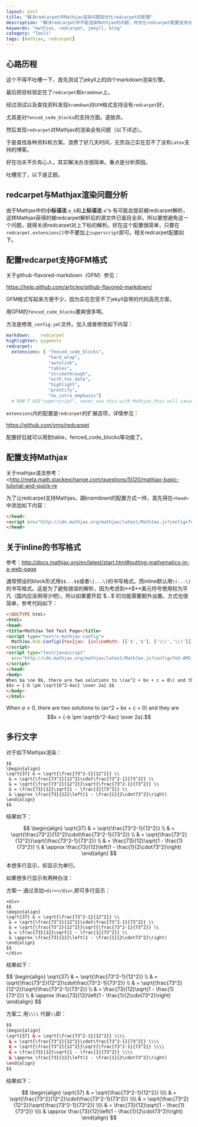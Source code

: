 ```yaml
---
layout: post
title: "解决redcarpet中Mathjax渲染问题及优化redcarpet的配置"
description: "解决redcarpet中不能渲染Mathjax的问题，并优化redcarpet配置支持大部分GFM"
keywords: "mathjax, redcarpet, jekyll, blog"
category: "Tools"
tags: [mathjax, redcarpet]
---
```


## 心路历程

这个不得不吐槽一下，首先测试了jekyll上的四个markdown渲染引擎。

最后把目标锁定在了`redcarpet`和`kramdown`上。

经过测试以及查找资料发现`kramdown`对`GFM`格式支持没有`redcarpet`好，

尤其是对`fenced_code_blocks`的支持方面。遂放弃。

然后发现`redcarpet`对Mathjax的渲染会有问题（以下详述）。

于是查找各种资料和方案。浪费了好几天时间，无奈自己实在忍不了没有`Latex`支持的博客。

好在功夫不负有心人，其实解决办法很简单。重点是分析原因。

吐槽完了，以下是正题。

## redcarpet与Mathjax渲染问题分析

由于Mathjax中的**小标语法** `a_b`和**上标语法** `a^b` 有可能会提前被redcarpet解析，这样Mathjax获得的被redcarpet解析后的源文件已面目全非。所以要想避免这一个问题，就得关闭redcarpet对上下标的解析。好在这个配置很简单，只要在`redcarpet.extensions[]`中不要加上`superscript`即可。相关redcarpet配置如下。


## 配置redcarpet支持GFM格式

关于github-flavored-markdown（GFM）参见：

<https://help.github.com/articles/github-flavored-markdown/>

GFM格式写起来方便不少，因为实在忍受不了jekyll自带的代码高亮方案，

用GFM的`fenced_code_blocks`要爽很多啊。

方法是修改`_config.yml`文件。加入或者修改如下内容：

```yaml
markdown:    redcarpet
highlighter: pygments
redcarpet:
  extensions: [ "fenced_code_blocks",
                "hard_wrap",
                "autolink",
                "tables",
                "strikethrough",
                "with_toc_data",
                "highlight",
                "prettify",
                "no_intra_emphasis"]
  # DON'T USE"superscript", never use this with Mathjax,this will cause bug
```

`extensions`内的配置是`redcarpet`的扩展选项，详情参见：

<https://github.com/vmg/redcarpet>

配置好后就可以用到table，fenced_code_blocks等功能了。

## 配置支持Mathjax

关于mathjax语法参考：
<http://meta.math.stackexchange.com/questions/5020/mathjax-basic-tutorial-and-quick-re

为了让redcarpet支持Mathjax。跟kramdown的配置方式一样，首先得在`<head>`中添加如下内容：

```html
</head>
<script src="http://cdn.mathjax.org/mathjax/latest/MathJax.js?config=TeX-AMS_HTML" type="text/javascript"></script>
</head>
```



## 关于inline的书写格式

参考：<http://docs.mathjax.org/en/latest/start.html#putting-mathematics-in-a-web-page>

通常预设的block形式用`$$...$$`或者`\[...\]`的书写格式。而inline默认用`\(...\)`的书写格式。这是为了避免错误的解析，因为考虑到**$**美元符号使用较为平凡（国内应该用得少吧）。所以如果要开启`$...$`的功能需要额外设置。方式也很简单，参考代码如下：

```html
<!DOCTYPE html>
<html>
<head>
<title>MathJax TeX Test Page</title>
<script type="text/x-mathjax-config">
  MathJax.Hub.Config({tex2jax: {inlineMath: [['$','$'], ['\\(','\\)']]}});
</script>
<script type="text/javascript"
  src="http://cdn.mathjax.org/mathjax/latest/MathJax.js?config=TeX-AMS-MML_HTMLorMML">
</script>
</head>
<body>
When $a \ne 0$, there are two solutions to \(ax^2 + bx + c = 0\) and they are
$$x = {-b \pm \sqrt{b^2-4ac} \over 2a}.$$
</body>
</html>
```

When $a \ne 0$, there are two solutions to \(ax^2 + bx + c = 0\) and they are
$$x = {-b \pm \sqrt{b^2-4ac} \over 2a}.$$

## 多行文字

对于如下Mathjax渲染：

```
$$
\begin{align}
\sqrt{37} & = \sqrt{\frac{73^2-1}{12^2}} \\
 & = \sqrt{\frac{73^2}{12^2}\cdot\frac{73^2-1}{73^2}} \\
 & = \sqrt{\frac{73^2}{12^2}}\sqrt{\frac{73^2-1}{73^2}} \\
 & = \frac{73}{12}\sqrt{1 - \frac{1}{73^2}} \\
 & \approx \frac{73}{12}\left(1 - \frac{1}{2\cdot73^2}\right)
\end{align}
$$
```

结果如下：

$$
\begin{align}
\sqrt{37} & = \sqrt{\frac{73^2-1}{12^2}} \\
 & = \sqrt{\frac{73^2}{12^2}\cdot\frac{73^2-1}{73^2}} \\
 & = \sqrt{\frac{73^2}{12^2}}\sqrt{\frac{73^2-1}{73^2}} \\
 & = \frac{73}{12}\sqrt{1 - \frac{1}{73^2}} \\
 & \approx \frac{73}{12}\left(1 - \frac{1}{2\cdot73^2}\right)
\end{align}
$$

本想多行显示，却显示为单行。

如果想多行显示有两种办法：

方案一 通过添加`<dir></div>`,即可多行显示：

```
<div>
$$
\begin{align}
\sqrt{37} & = \sqrt{\frac{73^2-1}{12^2}} \\
 & = \sqrt{\frac{73^2}{12^2}\cdot\frac{73^2-1}{73^2}} \\
 & = \sqrt{\frac{73^2}{12^2}}\sqrt{\frac{73^2-1}{73^2}} \\
 & = \frac{73}{12}\sqrt{1 - \frac{1}{73^2}} \\
 & \approx \frac{73}{12}\left(1 - \frac{1}{2\cdot73^2}\right)
\end{align}
$$
</div>
```

结果如下：

<div>
$$
\begin{align}
\sqrt{37} & = \sqrt{\frac{73^2-1}{12^2}} \\
 & = \sqrt{\frac{73^2}{12^2}\cdot\frac{73^2-1}{73^2}} \\
 & = \sqrt{\frac{73^2}{12^2}}\sqrt{\frac{73^2-1}{73^2}} \\
 & = \frac{73}{12}\sqrt{1 - \frac{1}{73^2}} \\
 & \approx \frac{73}{12}\left(1 - \frac{1}{2\cdot73^2}\right)
\end{align}
$$
</div>


方案二 用`\\\\` 代替`\\`即：

```html
$$
\begin{align}
\sqrt{37} & = \sqrt{\frac{73^2-1}{12^2}} \\\\
 & = \sqrt{\frac{73^2}{12^2}\cdot\frac{73^2-1}{73^2}} \\\\
 & = \sqrt{\frac{73^2}{12^2}}\sqrt{\frac{73^2-1}{73^2}} \\\\
 & = \frac{73}{12}\sqrt{1 - \frac{1}{73^2}} \\\\
 & \approx \frac{73}{12}\left(1 - \frac{1}{2\cdot73^2}\right)
\end{align}
$$
```

结果如下：

$$
\begin{align}
\sqrt{37} & = \sqrt{\frac{73^2-1}{12^2}} \\\\
 & = \sqrt{\frac{73^2}{12^2}\cdot\frac{73^2-1}{73^2}} \\\\
 & = \sqrt{\frac{73^2}{12^2}}\sqrt{\frac{73^2-1}{73^2}} \\\\
 & = \frac{73}{12}\sqrt{1 - \frac{1}{73^2}} \\\\
 & \approx \frac{73}{12}\left(1 - \frac{1}{2\cdot73^2}\right)
\end{align}
$$
